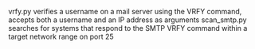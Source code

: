 vrfy.py verifies a username on a mail server using the VRFY command, accepts both a username and an IP address as arguments
scan_smtp.py searches for systems that respond to the SMTP VRFY command within a target network range on port 25
